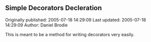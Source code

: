## Simple Decorators Decleration

Originally published: 2005-07-18 14:29:09
Last updated: 2005-07-18 14:29:09
Author: Daniel Brodie

This is meant to be a method for writing decorators very easily.